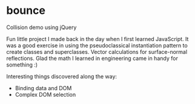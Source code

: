 bounce
======

Collision demo using jQuery

Fun little project I made back in the day when I first learned JavaScript. It was a good exercise in using the pseudoclassical instantiation pattern to create classes and superclasses. Vector calculations for surface-normal reflections. Glad the math I learned in engineering came in handy for something :)

Interesting things discovered along the way:
- Binding data and DOM
- Complex DOM selection
